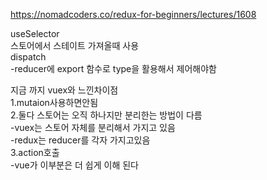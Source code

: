 https://nomadcoders.co/redux-for-beginners/lectures/1608  

useSelector  
스토어에서 스테이트 가져올때 사용  
dispatch  
-reducer에 export 함수로 type을 활용해서 제어해야함  

지금 까지 vuex와 느낀차이점  
1.mutaion사용하면안됨  
2.둘다 스토어는 오직 하나지만 분리한는 방법이 다름  
-vuex는 스토어 자체를 분리해서 가지고 있음  
-redux는 reducer를 각자 가지고있음  
3.action호출  
-vue가 이부분은 더 쉽게 이해 된다  
